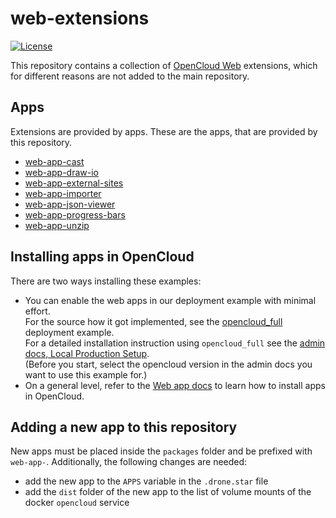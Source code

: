 # web-extensions

[![License](https://img.shields.io/badge/License-AGPL%203-blue.svg)](https://opensource.org/licenses/AGPL-3.0)

This repository contains a collection of [OpenCloud Web](https://github.com/opencloud-eu/web) extensions, which for different reasons are not added to the main repository.

## Apps

Extensions are provided by apps. These are the apps, that are provided by this repository.

- [web-app-cast](./packages/web-app-cast/)
- [web-app-draw-io](./packages/web-app-draw-io/)
- [web-app-external-sites](./packages/web-app-external-sites/)
- [web-app-importer](./packages/web-app-importer/)
- [web-app-json-viewer](./packages/web-app-json-viewer/)
- [web-app-progress-bars](./packages/web-app-progress-bars/)
- [web-app-unzip](./packages/web-app-unzip/)

## Installing apps in OpenCloud

There are two ways installing these examples:

- You can enable the web apps in our deployment example with minimal effort.\
  For the source how it got implemented, see the [opencloud_full](https://github.com/opencloud-eu/opencloud/tree/master/deployments/examples/opencloud_full) deployment example.\
  For a detailed installation instruction using `opencloud_full` see the [admin docs, Local Production Setup](https://docs.opencloud.com/opencloud/next/depl-examples/ubuntu-compose/ubuntu-compose-prod.html).\
  (Before you start, select the opencloud version in the admin docs you want to use this example for.)
- On a general level, refer to the [Web app docs](https://docs.opencloud.eu/services/web/#loading-applications) to learn how to install apps in OpenCloud.

## Adding a new app to this repository

New apps must be placed inside the `packages` folder and be prefixed with `web-app-`. Additionally, the following changes are needed:

- add the new app to the `APPS` variable in the `.drone.star` file
- add the `dist` folder of the new app to the list of volume mounts of the docker `opencloud` service
